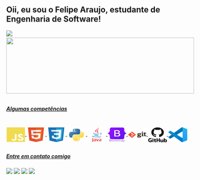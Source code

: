 ## Oii, eu sou o Felipe Araujo, estudante de Engenharia de Software!
<div>
  <a href="https://github.com/fearaujo1">
  <img height="180cm" src="https://github-readme-stats.vercel.app/api?username=fearaujo1&show_icons=true&theme=tokyonight&include_all_commits=true&count_public=true"/>
  <img height="150cm" width="500cm" src="https://github-readme-stats.vercel.app/api/top-langs/?username=fearaujo1&layout=compact&langs_count=16&theme=tokyonight"/>
</div>

##

##### Algumas competências

<div style="display: inline_block"><br>
  <img align="center" alt="Felipe-Js" height="40" width="50" src="https://raw.githubusercontent.com/devicons/devicon/master/icons/javascript/javascript-plain.svg">
  <img align="center" alt="Felipe-HTML" height="40" width="50" src="https://raw.githubusercontent.com/devicons/devicon/master/icons/html5/html5-original.svg">
  <img align="center" alt="Felipe-CSS" height="40" width="50" src="https://raw.githubusercontent.com/devicons/devicon/master/icons/css3/css3-original.svg">
  <img align="center" alt="Felipe-Python" height="40" width="50" src="https://raw.githubusercontent.com/devicons/devicon/master/icons/python/python-original.svg">
  <img align="center" alt="Felipe-Java" height="40" width="50" src="https://github.com/devicons/devicon/blob/master/icons/java/java-original-wordmark.svg">
  <img align="center" alt="Felipe-BootStrap" height="40" width="50" src="https://github.com/devicons/devicon/blob/master/icons/bootstrap/bootstrap-original-wordmark.svg">
  <img align="center" alt="Felipe-Git" height="40" width="50" src="https://github.com/devicons/devicon/blob/master/icons/git/git-original-wordmark.svg">
  <img align="center" alt="Felipe-GitHub" height="40" width="50" src="https://github.com/devicons/devicon/blob/master/icons/github/github-original-wordmark.svg">
  <img align="center" alt="Felipe-GitHub" height="40" width="50" src="https://github.com/devicons/devicon/blob/master/icons/vscode/vscode-original.svg">
</div>

##
  
##### Entre em contato comigo
 
<div> 
  <a href="https://www.instagram.com/f3lipear4ujo" target="_blank"><img src="https://img.shields.io/badge/Instagram-E4405F?style=for-the-badge&logo=instagram&logoColor=white" target="_blank"></a>
 <a href="https://discord.com/channels/@me" target="_blank"><img src="https://img.shields.io/badge/Discord-7289DA?style=for-the-badge&logo=discord&logoColor=white" target="_blank"></a> 
  <a href = "mailto:felipe.mgaraujo@gmai.com"><img src="https://img.shields.io/badge/-Gmail-%23333?style=for-the-badge&logo=gmail&logoColor=white" target="_blank"></a>
  <a href="https://www.linkedin.com/in/felipe-araujo-32ba322b8/" target="_blank"><img src="https://img.shields.io/badge/-LinkedIn-%230077B5?style=for-the-badge&logo=linkedin&logoColor=white" target="_blank"></a> 
</div>

